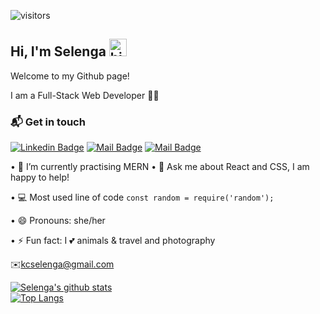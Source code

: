 

![visitors](https://visitor-badge.glitch.me/badge?page_id=k-selenga.k-selenga)

## Hi, I'm Selenga <img src="https://user-images.githubusercontent.com/1303154/88677602-1635ba80-d120-11ea-84d8-d263ba5fc3c0.gif" width="28px" alt="hi">
Welcome to my Github page! <br>

I am a Full-Stack Web Developer 👩‍💻

### :mailbox_with_mail: Get in touch

[![Linkedin Badge](https://img.shields.io/badge/-Selenga%20KOC-0e76a8?style=flat&labelColor=0e76a8&logo=linkedin&logoColor=white)](https://www.linkedin.com/in/selenga/) [![Mail Badge](https://img.shields.io/badge/-@selengakoc-e84393?style=flat&labelColor=e84393&logo=instagram&logoColor=white)](https://instagram.com/selengakoc)
[![Mail Badge](https://img.shields.io/badge/-Selenga%20KOC-c0392b?style=flat&labelColor=c0392b&logo=gmail&logoColor=white)](mailto:kcselenga@gmail.com)




• 🌱 I’m currently practising MERN
• 💬 Ask me about React and CSS, I am happy to help!

• :computer: Most used line of code `const random = require('random');`

• 😄 Pronouns: she/her

• ⚡ Fun fact: I 💕 animals & travel and photography


:envelope:kcselenga@gmail.com <br>




[![Selenga's github stats](https://github-readme-stats.vercel.app/api?username=k-selenga&hide=contribs,prs&theme=dracula)](https://github.com/anuraghazra/github-readme-stats)
<br>
[![Top Langs](https://github-readme-stats.vercel.app/api/top-langs/?username=k-selenga&layout=compact&theme=dracula)](https://github.com/anuraghazra/github-readme-stats)

</details>
